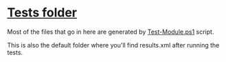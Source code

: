 # [Tests folder](https://github.com/alainQtec/PsMoMo/blob/main/Tests)

Most of the files that go in here are generated by [Test-Module.ps1](../Test-Module.ps1) script.

This is also the default folder where you'll find results.xml after running the tests.
